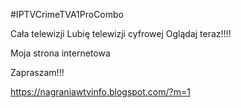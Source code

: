 #IPTVCrimeTVA1ProCombo

Cała telewizji 
Lubię telewizji cyfrowej Oglądaj teraz!!!!


Moja strona internetowa


Zapraszam!!!

https://nagraniawtvinfo.blogspot.com/?m=1

